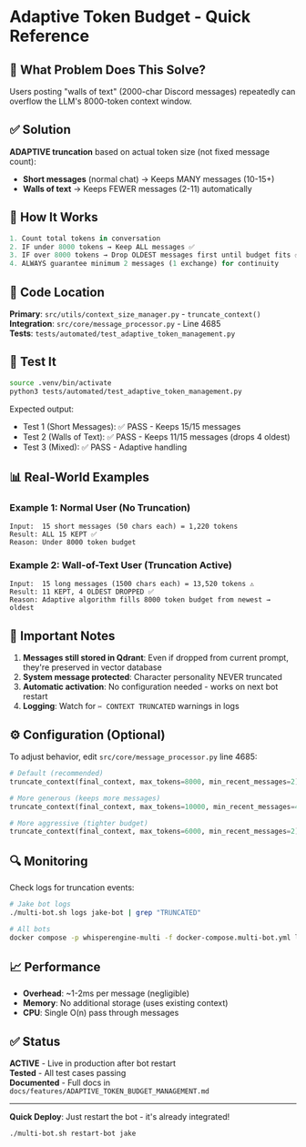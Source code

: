 # Adaptive Token Budget - Quick Reference

## 🎯 What Problem Does This Solve?

Users posting "walls of text" (2000-char Discord messages) repeatedly can overflow the LLM's 8000-token context window.

## ✅ Solution

**ADAPTIVE truncation** based on actual token size (not fixed message count):
- **Short messages** (normal chat) → Keeps MANY messages (10-15+)
- **Walls of text** → Keeps FEWER messages (2-11) automatically

## 📐 How It Works

```python
1. Count total tokens in conversation
2. IF under 8000 tokens → Keep ALL messages ✅
3. IF over 8000 tokens → Drop OLDEST messages first until budget fits ✅
4. ALWAYS guarantee minimum 2 messages (1 exchange) for continuity
```

## 🔧 Code Location

**Primary**: `src/utils/context_size_manager.py` - `truncate_context()`  
**Integration**: `src/core/message_processor.py` - Line 4685  
**Tests**: `tests/automated/test_adaptive_token_management.py`

## 🧪 Test It

```bash
source .venv/bin/activate
python3 tests/automated/test_adaptive_token_management.py
```

Expected output:
- Test 1 (Short Messages): ✅ PASS - Keeps 15/15 messages
- Test 2 (Walls of Text): ✅ PASS - Keeps 11/15 messages (drops 4 oldest)
- Test 3 (Mixed): ✅ PASS - Adaptive handling

## 📊 Real-World Examples

### Example 1: Normal User (No Truncation)
```
Input:  15 short messages (50 chars each) = 1,220 tokens
Result: ALL 15 KEPT ✅
Reason: Under 8000 token budget
```

### Example 2: Wall-of-Text User (Truncation Active)
```
Input:  15 long messages (1500 chars each) = 13,520 tokens ⚠️
Result: 11 KEPT, 4 OLDEST DROPPED ✅
Reason: Adaptive algorithm fills 8000 token budget from newest → oldest
```

## 🚨 Important Notes

1. **Messages still stored in Qdrant**: Even if dropped from current prompt, they're preserved in vector database
2. **System message protected**: Character personality NEVER truncated
3. **Automatic activation**: No configuration needed - works on next bot restart
4. **Logging**: Watch for `✂️ CONTEXT TRUNCATED` warnings in logs

## ⚙️ Configuration (Optional)

To adjust behavior, edit `src/core/message_processor.py` line 4685:

```python
# Default (recommended)
truncate_context(final_context, max_tokens=8000, min_recent_messages=2)

# More generous (keeps more messages)
truncate_context(final_context, max_tokens=10000, min_recent_messages=4)

# More aggressive (tighter budget)
truncate_context(final_context, max_tokens=6000, min_recent_messages=2)
```

## 🔍 Monitoring

Check logs for truncation events:

```bash
# Jake bot logs
./multi-bot.sh logs jake-bot | grep "TRUNCATED"

# All bots
docker compose -p whisperengine-multi -f docker-compose.multi-bot.yml logs | grep "TRUNCATED"
```

## 📈 Performance

- **Overhead**: ~1-2ms per message (negligible)
- **Memory**: No additional storage (uses existing context)
- **CPU**: Single O(n) pass through messages

## ✅ Status

**ACTIVE** - Live in production after bot restart  
**Tested** - All test cases passing  
**Documented** - Full docs in `docs/features/ADAPTIVE_TOKEN_BUDGET_MANAGEMENT.md`

---

**Quick Deploy**: Just restart the bot - it's already integrated!
```bash
./multi-bot.sh restart-bot jake
```
